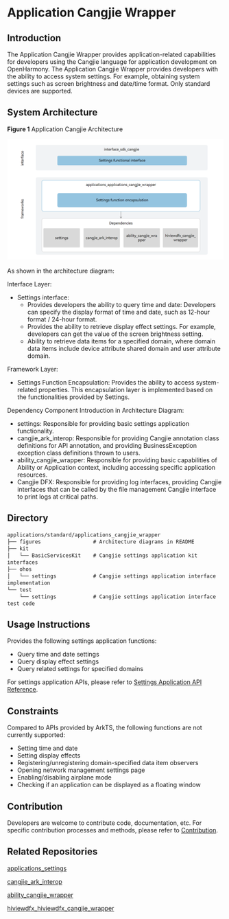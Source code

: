# Application Cangjie Wrapper

## Introduction

The Application Cangjie Wrapper provides application-related capabilities for developers using the Cangjie language for application development on OpenHarmony. The Application Cangjie Wrapper provides developers with the ability to access system settings. For example, obtaining system settings such as screen brightness and date/time format. Only standard devices are supported.

## System Architecture

**Figure 1** Application Cangjie Architecture

!["Application Cangjie Architecture"](figures/application_cangjie_wrapper_architecture_en.png)

As shown in the architecture diagram:

Interface Layer:

- Settings interface:
    - Provides developers the ability to query time and date: Developers can specify the display format of time and date, such as 12-hour format / 24-hour format.
    - Provides the ability to retrieve display effect settings. For example, developers can get the value of the screen brightness setting.
    - Ability to retrieve data items for a specified domain, where domain data items include device attribute shared domain and user attribute domain.

Framework Layer:

- Settings Function Encapsulation: Provides the ability to access system-related properties. This encapsulation layer is implemented based on the functionalities provided by Settings.

Dependency Component Introduction in Architecture Diagram:

- settings: Responsible for providing basic settings application functionality.
- cangjie_ark_interop: Responsible for providing Cangjie annotation class definitions for API annotation, and providing BusinessException exception class definitions thrown to users.
- ability_cangjie_wrapper: Responsible for providing basic capabilities of Ability or Application context, including accessing specific application resources.
- Cangjie DFX: Responsible for providing log interfaces, providing Cangjie interfaces that can be called by the file management Cangjie interface to print logs at critical paths.

## Directory

```
applications/standard/applications_cangjie_wrapper
├── figures                 # Architecture diagrams in README
├── kit
│   └── BasicServicesKit    # Cangjie settings application kit interfaces
├── ohos
│   └── settings            # Cangjie settings application interface implementation
└── test
    └── settings            # Cangjie settings application interface test code
```

## Usage Instructions

Provides the following settings application functions:

- Query time and date settings
- Query display effect settings
- Query related settings for specified domains

For settings application APIs, please refer to [Settings Application API Reference](https://gitcode.com/openharmony-sig/arkcompiler_cangjie_ark_interop/blob/master/doc/API_Reference/source_en/apis/BasicServicesKit/cj-apis-settings.md).

## Constraints

Compared to APIs provided by ArkTS, the following functions are not currently supported:

- Setting time and date
- Setting display effects
- Registering/unregistering domain-specified data item observers
- Opening network management settings page
- Enabling/disabling airplane mode
- Checking if an application can be displayed as a floating window

## Contribution

Developers are welcome to contribute code, documentation, etc. For specific contribution processes and methods, please refer to [Contribution](https://gitcode.com/openharmony/docs/blob/master/en/contribute/how-to-contribute.md).

## Related Repositories

[applications_settings](https://gitcode.com/openharmony/applications_settings/blob/master/README.md)

[cangjie_ark_interop](https://gitcode.com/openharmony-sig/arkcompiler_cangjie_ark_interop/blob/master/README.md)

[ability_cangjie_wrapper](https://gitcode.com/openharmony-sig/ability_ability_cangjie_wrapper/blob/master/README.md)

[hiviewdfx_hiviewdfx_cangjie_wrapper](https://gitcode.com/openharmony-sig/hiviewdfx_hiviewdfx_cangjie_wrapper/blob/master/README.md)
